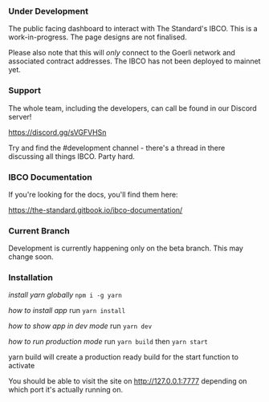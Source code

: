 ### Under Development ###

The public facing dashboard to interact with The Standard's IBCO. This is a work-in-progress. The page designs are not finalised.

Please also note that this will *only* connect to the Goerli network and associated contract addresses. The IBCO has not been deployed to mainnet yet.

### Support ###

The whole team, including the developers, can call be found in our Discord server!

https://discord.gg/sVGFVHSn

Try and find the #development channel - there's a thread in there discussing all things IBCO. Party hard.

### IBCO Documentation ###

If you're looking for the docs, you'll find them here:

https://the-standard.gitbook.io/ibco-documentation/

### Current Branch ###

Development is currently happening only on the beta branch. This may change soon.

### Installation ###

_install yarn globally_
`npm i -g yarn`

_how to install app_
run `yarn install`

_how to show app in dev mode_
run `yarn dev`

_how to run production mode_
run `yarn build` then `yarn start`

yarn build will create a production ready build for the start function to activate

You should be able to visit the site on http://127.0.0.1:7777 depending on which port it's actually running on.

